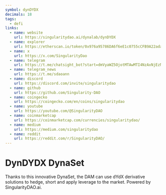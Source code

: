 ```yaml
---
symbol: dynDYDX
decimals: 18
tags:
  - defi
links:
  - name: website
    url: https://singularitydao.ai/dynalab/dynDYDX
  - name: explorer
    url: https://etherscan.io/token/0x976a95786DA6f6eE1c0755cCFB9A22adac2BF7B2
  - name: x
    url: https://x.com/SingularityDao
  - name: telegram
    url: https://t.me/chatsight_bot?start=dmVyaWZ5OjotMTAwMTI4NzAxNjEzNw==
  - name: telegram_news
    url: https://t.me/sdaoann
  - name: discord
    url: https://discord.com/invite/singularitydao
  - name: github
    url: https://github.com/Singularity-DAO
  - name: coingecko
    url: https://coingecko.com/en/coins/singularitydao
  - name: youtube
    url: https://youtube.com/@SingularityDAO
  - name: coinmarketcap
    url: https://coinmarketcap.com/currencies/singularitydao/
  - name: medium
    url: https://medium.com/singularitydao
  - name: reddit
    url: https://reddit.com/r/SingularityDAO/
---
```


# DynDYDX DynaSet

Thanks to this innovative DynaSet, the DAM can use dYdX derivative solutions to hedge, short and apply leverage to the market. Powered by SingularityDAO.ai.
